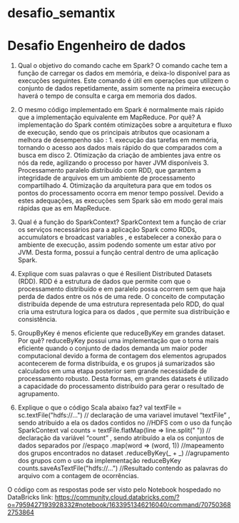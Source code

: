 # desafio_semantix

# Desafio Engenheiro de dados

1. Qual o objetivo do comando cache em Spark? O comando cache tem a função de carregar os dados em memória, e deixa-lo disponível para as execuções seguintes. Este comando é útil em operações que utilizem o conjunto de dados repetidamente, assim somente na primeira execução haverá o tempo de consulta e carga em memoria dos dados.

2. O mesmo código implementado em Spark é normalmente mais rápido que a implementação equivalente em MapReduce. Por quê? A implementação do Spark contém otimizações sobre a arquitetura e fluxo de execução, sendo que os principais atributos que ocasionam a melhora de desempenho são : 1. execução das tarefas em memória, tornando o acesso aos dados mais rápido do que comparados com a busca em disco 2. Otimização da criação de ambientes java entre os nós da rede, agilizando o processo por haver JVM disponíveis 3. Processamento paralelo distribuído com RDD, que garantem a integridade de arquivos em um ambiente de processamento compartilhado 4. Otimização da arquitetura para que em todos os pontos do processamento ocorra em menor tempo possível. Devido a estes adequações, as execuções sem Spark são em modo geral mais rápidas que as em MapReduce.

3. Qual é a função do SparkContext? SparkContext tem a função de criar os serviços necessários para a aplicação Spark como RDDs, accumulators e broadcast variables , e estabelecer a conexão para o ambiente de execução, assim podendo somente um estar ativo por JVM. Desta forma, possui a função central dentro de uma aplicação Spark.

4. Explique com suas palavras o que é Resilient Distributed Datasets (RDD). RDD é a estrutura de dados que permite com que o processamento distribuído e em paralelo possa ocorrem sem que haja perda de dados entre os nós de uma rede. O conceito de computação distribuída depende de uma estrutura representada pelo RDD, do qual cria uma estrutura logica para os dados , que permite sua distribuição e consistência.

5. GroupByKey é menos eficiente que reduceByKey em grandes dataset. Por quê? reduceByKey possui uma implementação que o torna mais eficiente quando o conjunto de dados demanda um maior poder computacional devido a forma de contagem dos elementos agrupados acontecerem de forma distribuída, e os grupos já sumarizados são calculados em uma etapa posterior sem grande necessidade de processamento robusto. Desta formas, em grandes datasets é utilizado a capacidade do processamento distribuído para gerar o resultado de agrupamento.

6. Explique o que o código Scala abaixo faz?
val textFile = sc.textFile("hdfs://...") // declaração de uma variavel imutavel “textFile” , sendo atribuido a ela os dados contidos no //HDFS com o uso da função SparkContext val counts = textFile.flatMap(line => line.split(" ")) // declaração da variável “count” , sendo atribuído a ela os conjuntos de dados separados por //espaço .map(word => (word, 1)) //mapeamento dos grupos encontrados no dataset .reduceByKey(_ + _) //agrupamento dos grupos com o uso da implementação reduceByKey counts.saveAsTextFile("hdfs://...") //Resultado contendo as palavras do arquivo com a contagem de ocorrências.



O código com as respostas pode ser visto pelo Notebook hospedado no DataBricks
link: https://community.cloud.databricks.com/?o=7959427193928332#notebook/1633951346216040/command/707503682753864
